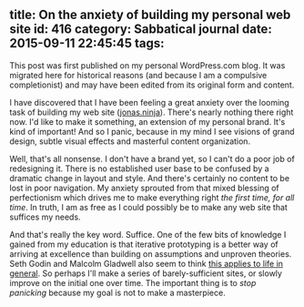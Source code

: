 title: On the anxiety of building my personal web site
id: 416
category: Sabbatical journal
date: 2015-09-11 22:45:45
tags:
---

<div class="notice">This post was first published on my personal WordPress.com blog. It was migrated here for historical reasons (and because I am a compulsive completionist) and may have been edited from its original form and content.</div>

I have discovered that I have been feeling a great anxiety over the looming task of building my web site ([jonas.ninja](http://jonas.ninja)). There's nearly nothing there right now. I'd like to make it something, an extension of my personal brand. It's kind of important! And so I panic, because in my mind I see visions of grand design, subtle visual effects and masterful content organization.

Well, that's all nonsense. I don't have a brand yet, so I can't do a poor job of redesigning it. There is no established user base to be confused by a dramatic change in layout and style. And there's certainly no content to be lost in poor navigation. My anxiety sprouted from that mixed blessing of perfectionism which drives me to make everything right _the first time, for all time_. In truth, I am as free as I could possibly be to make any web site that suffices my needs.

And that's really the key word. Suffice. One of the few bits of knowledge I gained from my education is that iterative prototyping is a better way of arriving at excellence than building on assumptions and unproven theories. Seth Godin and Malcolm Gladwell also seem to think [this applies to life in general](https://sivers.org/qlq). So perhaps I'll make a series of barely-sufficient sites, or slowly improve on the initial one over time. The important thing is to _stop panicking_ because my goal is not to make a masterpiece.